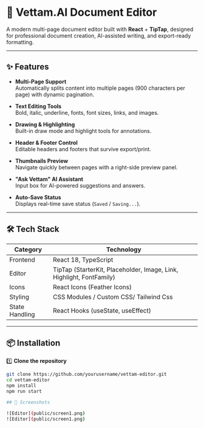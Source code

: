 # 📄 Vettam.AI Document Editor

A modern multi-page document editor built with **React** + **TipTap**, designed for professional document creation, AI-assisted writing, and export-ready formatting.  

---

## ✨ Features

- **Multi-Page Support**  
  Automatically splits content into multiple pages (900 characters per page) with dynamic pagination.

- **Text Editing Tools**  
  Bold, italic, underline, fonts, font sizes, links, and images.

- **Drawing & Highlighting**  
  Built-in draw mode and highlight tools for annotations.

- **Header & Footer Control**  
  Editable headers and footers that survive export/print.

- **Thumbnails Preview**  
  Navigate quickly between pages with a right-side preview panel.

- **"Ask Vettam" AI Assistant**  
  Input box for AI-powered suggestions and answers.

- **Auto-Save Status**  
  Displays real-time save status (`Saved` / `Saving...`).

---

## 🛠 Tech Stack

| Category       | Technology |
|----------------|------------|
| Frontend       | React 18, TypeScript |
| Editor         | TipTap (StarterKit, Placeholder, Image, Link, Highlight, FontFamily) |
| Icons          | React Icons (Feather Icons) |
| Styling        | CSS Modules / Custom CSS/ Tailwind Css |
| State Handling | React Hooks (useState, useEffect) |

---

## 📦 Installation

1️⃣ **Clone the repository**
```bash
git clone https://github.com/yourusername/vettam-editor.git
cd vettam-editor
npm install
npm run start

## 📸 Screenshots

![Editor](public/screen1.png)
![Editor](public/screen1.png)
